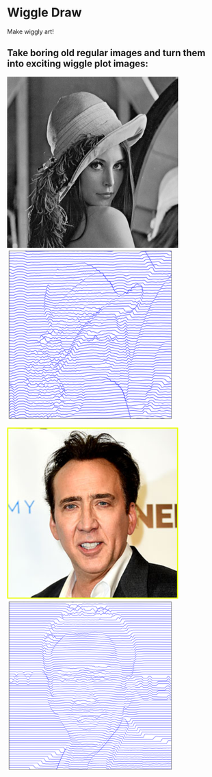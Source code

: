 # Wiggle Draw 

Make wiggly art!

## Take boring old regular images and turn them into exciting wiggle plot images:
<img src="./imgs/Lena.jpg" height="400" alt="Lena"> <img src="./imgs/Lena_8.png" height=400 alt="Wiggle Lena">

<img src="./imgs/NickCage.jpg" height="400" alt="Nick Cage"> <img src="./imgs/NickCage_4.png" height=400 alt="Wiggle Nick Cage">